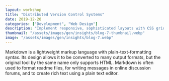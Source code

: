 ```yaml
---
layout: workshop
title: "Distributed Version Control Systems"
date: 2019-12-20
categories: ["Development", "Web Design"]
description: "Implement responsive, sophisticated layouts with CSS grid and flexbox."
thumbnail: "/assets/images/gen/insights/blog-7-thumbnail.webp"
image: "/assets/images/gen/insights/blog-7.webp"
---
```


Markdown is a lightweight markup language with plain-text-formatting syntax. Its design allows it to be converted to many output formats, but the original tool by the same name only supports HTML. Markdown is often used to format readme files, for writing messages in online discussion forums, and to create rich text using a plain text editor.

